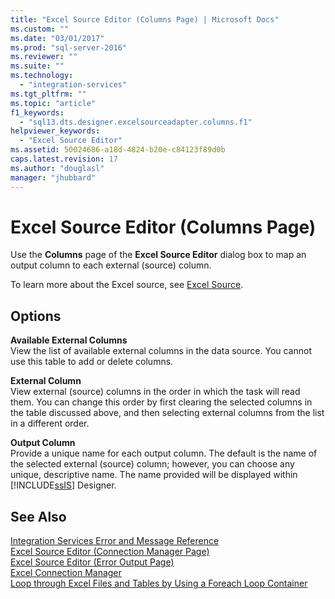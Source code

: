 ```yaml
---
title: "Excel Source Editor (Columns Page) | Microsoft Docs"
ms.custom: ""
ms.date: "03/01/2017"
ms.prod: "sql-server-2016"
ms.reviewer: ""
ms.suite: ""
ms.technology: 
  - "integration-services"
ms.tgt_pltfrm: ""
ms.topic: "article"
f1_keywords: 
  - "sql13.dts.designer.excelsourceadapter.columns.f1"
helpviewer_keywords: 
  - "Excel Source Editor"
ms.assetid: 50024686-a18d-4824-b20e-c84123f89d0b
caps.latest.revision: 17
ms.author: "douglasl"
manager: "jhubbard"
---
```

# Excel Source Editor (Columns Page)
  Use the **Columns** page of the **Excel Source Editor** dialog box to map an output column to each external (source) column.  
  
 To learn more about the Excel source, see [Excel Source](../../integration-services/data-flow/excel-source.md).  
  
## Options  
 **Available External Columns**  
 View the list of available external columns in the data source. You cannot use this table to add or delete columns.  
  
 **External Column**  
 View external (source) columns in the order in which the task will read them. You can change this order by first clearing the selected columns in the table discussed above, and then selecting external columns from the list in a different order.  
  
 **Output Column**  
 Provide a unique name for each output column. The default is the name of the selected external (source) column; however, you can choose any unique, descriptive name. The name provided will be displayed within [!INCLUDE[ssIS](../../a9retired/includes/ssis-md.md)] Designer.  
  
## See Also  
 [Integration Services Error and Message Reference](../../integration-services/integration-services-error-and-message-reference.md)   
 [Excel Source Editor &#40;Connection Manager Page&#41;](../../integration-services/data-flow/excel-source-editor-connection-manager-page.md)   
 [Excel Source Editor &#40;Error Output Page&#41;](../../integration-services/data-flow/excel-source-editor-error-output-page.md)   
 [Excel Connection Manager](../../integration-services/connection-manager/excel-connection-manager.md)   
 [Loop through Excel Files and Tables by Using a Foreach Loop Container](../../integration-services/control-flow/loop-through-excel-files-and-tables-by-using-a-foreach-loop-container.md)  
  
  